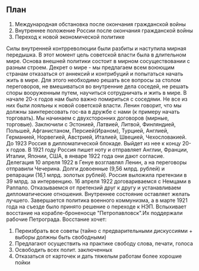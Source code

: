 ## План
1. Международная обстановка после окончания гражданской войны
2. Внутреннее положение России после окончания гражданской войны
3. Переход к новой экономической политике

Силы внутренней контрреволюции были разбиты и наступила мирная передышка. В этот момент цель советской власти была в длительном мире. Основа внешней политики состоит в мирном сосуществовании с разным строем. Декрет о мире - мы предлагаем всем воюющим странам отказаться от аннексий и контрибуций и попытаться начать жить в мире. Для этого необходимо решать все вопросы за столом переговоров, не вмешиваться во внутренние дела соседей, не решать споры вооруженным путем, научиться сотрудничать и жить в мире.
В начале 20-х годов нам было важно помириться с соседями. Не все из них были лояльны к новой советской власти. Ленин говорит, что мы должны заинтересовать гос-ва в дружбе с нами (к примеру начать торговать). Мы начинаем с двухсторонних договоров (мирные, торговые). Заключили с Эстонией, Латвией, Литвой, Финляндией, Польшей, Афганистаном, Персией(Ираном), Турцией, Англией, Германией, Норвегией, Австрией, Италией, Швецией, Чехословакией.
До 1923 Россия в дипломатической блокаде. Выйдет из нее к концу 20-х годов. В 1921 году Россия пишет ноту и отправляет Англии, Франции, Италии, Японии, США, в январе 1922 года они дают согласие. Делегация 10 апреля 1922 в Генуе возглавлял Ленин, а на переговоры отправили Чечерина. Долги довоенные (9,56 млрд. рублей) и репарации (16,1 млрд. золотых рублей). Россия выложила претензии в 39 млрд. за интервенцию.
16 апреля 1922 договариваемся с Немцами в Раппало. Отказываемся от претензий друг к другу и устанавливаем дипломатические отношения.
Внутреннее состояние оставляет желать лучшего. Завершается политика военного коммунизма, а в марте 1921 года на съезде было принято решение о переходе к НЭП.
Вспыхивает восстание на корабле-броненосце "Петропавловск".Их поддержали рабочие Петрограда.
Восстание хочет:
1. Переизбрать все советы (тайно с предварительными дискуссиями + выборы должны быть свободными)
2. Предлагают осуществить на практике свободу слова, печати, голоса
3. Освободить всех полит. заключенных
4. Отказаться от карточек и дать тяжелым работам более хорошие пойки